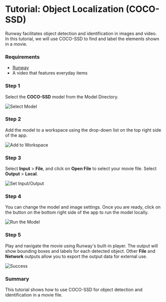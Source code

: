 # Tutorial: Object Localization (COCO-SSD)

Runway facilitates object detection and identification in images and video.
In this tutorial, we will use COCO-SSD to find and label the elements shown in a movie.

### Requirements
- [Runway](https://runwayml.com/)
- A video that features everyday items

### Step 1

Select the **COCO-SSD** model from the Model Directory.

![Select Model](assets/images/tutorials/tutorial_cocossd/01_select_model.png)

### Step 2

Add the model to a workspace using the drop-down list on the top right
side of the app.

![Add to Workspace](assets/images/tutorials/tutorial_cocossd/02_add_to_workspace.png)

### Step 3

Select **Input** > **File**, and click on **Open File** to select
your movie file.
Select **Output** > **Local**.

![Set Input/Output](assets/images/tutorials/tutorial_cocossd/03_set_io.png)

### Step 4

You can change the model and image settings. Once you are ready, click on the button on the bottom right side of the app to run
the model locally.  

![Run the Model](assets/images/tutorials/tutorial_cocossd/04_start.png)

### Step 5

Play and navigate the movie using Runway's built-in player. The output
will show bounding boxes and labels for each detected object. Other
**File** and **Network** outputs allow you to export the output data
for external use.

![Success](assets/images/tutorials/tutorial_cocossd/05_success.png)

### Summary

This tutorial shows how to use COCO-SSD for object detection and
identification in a movie file.
